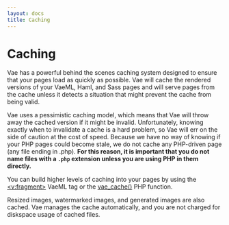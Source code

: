 ```yaml
---
layout: docs
title: Caching
---
```


# Caching

Vae has a powerful behind the scenes caching system designed to ensure
that your pages load as quickly as possible. Vae will cache the rendered
versions of your VaeML, Haml, and Sass pages and will serve pages from
the cache unless it detects a situation that might prevent the cache
from being valid.

Vae uses a pessimistic caching model, which means that Vae will throw
away the cached version if it might be invalid. Unfortunately, knowing
exactly when to invalidate a cache is a hard problem, so Vae will err on
the side of caution at the cost of speed. Because we have no way of
knowing if your PHP pages could become stale, we do not cache any
PHP-driven page (any file ending in .php). **For this reason, it is
important that you do not name files with a `.php` extension unless you
are using PHP in them directly.**

You can build higher levels of caching into your pages by using the
[&lt;v:fragment&gt;](#v_fragment) VaeML tag or the
[vae\_cache()](#php_vae_cache) PHP function.

Resized images, watermarked images, and generated images are also
cached. Vae manages the cache automatically, and you are not charged for
diskspace usage of cached files.
